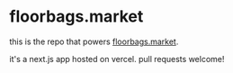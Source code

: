 # floorbags.market

this is the repo that powers [floorbags.market](https://floorbags.market).

it's a next.js app hosted on vercel. pull requests welcome!
